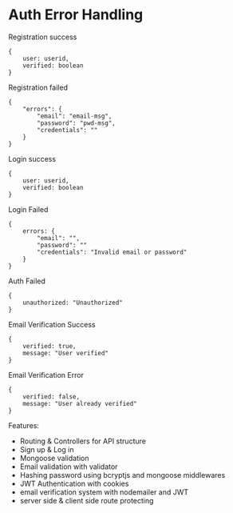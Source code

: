 # Auth Error Handling

Registration success
```
{
    user: userid,
    verified: boolean
}
```
Registration failed
```
{
    "errors": {
        "email": "email-msg",
        "password": "pwd-msg",
        "credentials": ""
    }
}
```
Login success
```
{
    user: userid,
    verified: boolean
}
```
Login Failed
```
{
    errors: {
        "email": "",
        "password": ""
        "credentials": "Invalid email or password"
    }
}
``` 
Auth Failed
```
{
    unauthorized: "Unauthorized"
}
```
Email Verification Success
```
{
    verified: true, 
    message: "User verified"
}
```
Email Verification Error 
```
{
    verified: false, 
    message: "User already verified"
}
```

Features: 

- Routing & Controllers for API structure
- Sign up & Log in
- Mongoose validation
- Email validation with validator
- Hashing password using bcryptjs and mongoose middlewares
- JWT Authentication with cookies
- email verification system with nodemailer and JWT
- server side & client side route protecting